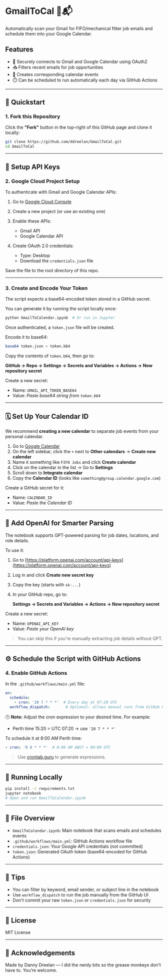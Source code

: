 # GmailToCal 📅📬

Automatically scan your Gmail for FIFO/mechanical fitter job emails and schedule them into your Google Calendar.

## Features

- 🔐 Securely connects to Gmail and Google Calendar using OAuth2
- 📥 Filters recent emails for job opportunities
- 📆 Creates corresponding calendar events
- ⏱️ Can be scheduled to run automatically each day via GitHub Actions

---

## 🧪 Quickstart

### 1. Fork this Repository

Click the **"Fork"** button in the top-right of this GitHub page and clone it locally:

```bash
git clone https://github.com/ddreelan/GmailToCal.git
cd GmailToCal
````

---

## 🔑 Setup API Keys

### 2. Google Cloud Project Setup

To authenticate with Gmail and Google Calendar APIs:

1. Go to [Google Cloud Console](https://console.cloud.google.com/)

2. Create a new project (or use an existing one)

3. Enable these APIs:

   * Gmail API
   * Google Calendar API

4. Create OAuth 2.0 credentials:

   * Type: Desktop
   * Download the `credentials.json` file

Save the file to the root directory of this repo.

---

### 3. Create and Encode Your Token

The script expects a base64-encoded token stored in a GitHub secret.

You can generate it by running the script locally once:

```bash
python GmailToCalendar.ipynb  # Or run in Jupyter
```

Once authenticated, a `token.json` file will be created.

Encode it to base64:

```bash
base64 token.json > token.b64
```

Copy the contents of `token.b64`, then go to:

**GitHub → Repo → Settings → Secrets and Variables → Actions → New repository secret**

Create a new secret:

* Name: `GMAIL_API_TOKEN_BASE64`
* Value: *Paste base64 string from `token.b64`*

---

## 🗓️ Set Up Your Calendar ID

We recommend **creating a new calendar** to separate job events from your personal calendar.

1. Go to [Google Calendar](https://calendar.google.com/)
2. On the left sidebar, click the `+` next to **Other calendars** → **Create new calendar**
3. Name it something like `FIFO Jobs` and click **Create calendar**
4. Click on the calendar in the list → Go to **Settings**
5. Scroll down to **Integrate calendar**
6. Copy the **Calendar ID** (looks like `something@group.calendar.google.com`)

Create a GitHub secret for it:

* Name: `CALENDAR_ID`
* Value: *Paste the Calendar ID*

---

## 🧠 Add OpenAI for Smarter Parsing

The notebook supports GPT-powered parsing for job dates, locations, and role details.

To use it:

1. Go to [https://platform.openai.com/account/api-keys](https://platform.openai.com/account/api-keys)
2. Log in and click **Create new secret key**
3. Copy the key (starts with `sk-...`)
4. In your GitHub repo, go to:

   **Settings → Secrets and Variables → Actions → New repository secret**

Create a new secret:

* Name: `OPENAI_API_KEY`
* Value: *Paste your OpenAI key*

> You can skip this if you're manually extracting job details without GPT.

---

## ⚙️ Schedule the Script with GitHub Actions

### 4. Enable GitHub Actions

In the `.github/workflows/main.yml` file:

```yaml
on:
  schedule:
    - cron: '20 7 * * *'  # Every day at 07:20 UTC
  workflow_dispatch:       # Optional: allows manual runs from GitHub UI
```

🕒 **Note:** Adjust the cron expression to your desired time. For example:

* Perth time 15:20 = UTC 07:20 → use `'20 7 * * *'`

To schedule it at 8:00 AM Perth time:

```yaml
- cron: '0 0 * * *'  # 8:00 AM AWST = 00:00 UTC
```

> Use [crontab.guru](https://crontab.guru/) to generate expressions.

---

## 🐍 Running Locally

```bash
pip install -r requirements.txt
jupyter notebook
# Open and run GmailToCalendar.ipynb
```

---

## 📁 File Overview

* `GmailToCalendar.ipynb`: Main notebook that scans emails and schedules events
* `.github/workflows/main.yml`: GitHub Actions workflow file
* `credentials.json`: Your Google API credentials (not committed)
* `token.json`: Generated OAuth token (base64-encoded for GitHub Actions)

---

## 🧠 Tips

* You can filter by keyword, email sender, or subject line in the notebook
* Use `workflow_dispatch` to run the job manually from the GitHub UI
* Don't commit your raw `token.json` or `credentials.json` for security

---

## 📜 License

MIT License

---

## 🙌 Acknowledgements

Made by Danny Dreelan — I did the nerdy bits so the grease monkeys don’t have to. You’re welcome.
